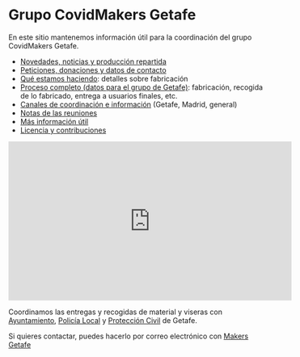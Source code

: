 # Grupo CovidMakers Getafe

En este sitio mantenemos información útil para la coordinación del grupo CovidMakers Getafe.

* [Novedades, noticias y producción repartida](novedades/README.md) 
* [Peticiones, donaciones y datos de contacto](donaciones.md)
* [Qué estamos haciendo](haciendo.md): detalles sobre fabricación
* [Proceso completo (datos para el grupo de Getafe)](proceso.md): fabricación, recogida de lo fabricado, entrega a usuarios finales, etc.
* [Canales de coordinación e información](coordinacion.md) (Getafe, Madrid, general)
* [Notas de las reuniones](reuniones/README.md)
* [Más información útil](mas.md)
* [Licencia y contribuciones](licencia.md)

<iframe width="560" height="315" src="https://www.youtube.com/embed/FHGc20u-NdQ" frameborder="0" allow="accelerometer; autoplay; encrypted-media; gyroscope; picture-in-picture" allowfullscreen></iframe>

Coordinamos las entregas y recogidas de material y viseras con [Ayuntamiento](https://www.getafe.es/), [Policía Local](https://twitter.com/PoliciadeGetafe) y [Protección Civil](https://www.facebook.com/pages/category/Nonprofit-Organization/Protecci%C3%B3n-Civil-Getafe-Ayto-Getafe-1906091903006916/) de Getafe.

Si quieres contactar, puedes hacerlo por correo electrónico con [Makers Getafe](mailto:makersgetafe@gmail.com)
